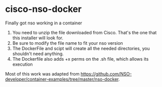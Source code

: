 # cisco-nso-docker
Finally got nso working in a container

1. You need to unzip the file downloaded from Cisco. That's the one that this installer will look for.
2. Be sure to modify the file name to fit your nso version
3. The DockerFile and scipt will create all the needed directories, you shouldn't need anything.
4. The Dockerfile also adds +x perms on the .sh file, which allows its execution

Most of this work was adapted from https://github.com/NSO-developer/container-examples/tree/master/nso-docker.
